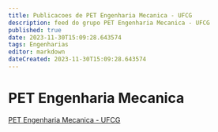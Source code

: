 ```yaml
---
title: Publicacoes de PET Engenharia Mecanica - UFCG 
description: feed do grupo PET Engenharia Mecanica - UFCG
published: true
date: 2023-11-30T15:09:28.643574
tags: Engenharias
editor: markdown
dateCreated: 2023-11-30T15:09:28.643574
---
```


# PET Engenharia Mecanica
[PET Engenharia Mecanica - UFCG](/grupo/116PETEngenhariaMecanicaUFCG.md)